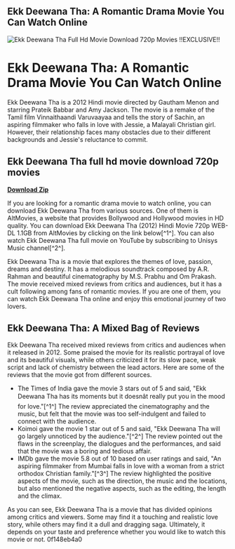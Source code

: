 ## Ekk Deewana Tha: A Romantic Drama Movie You Can Watch Online

 
![Ekk Deewana Tha Full Hd Movie Download 720p Movies !!EXCLUSIVE!!](https://encrypted-tbn0.gstatic.com/images?q=tbn:ANd9GcR7YzL7WEIz_lIuo_YF_zmhDJ1FjHvdDNZf5zF3bi_IFVJ4bafzMn7zKBA)

 
# Ekk Deewana Tha: A Romantic Drama Movie You Can Watch Online
 
Ekk Deewana Tha is a 2012 Hindi movie directed by Gautham Menon and starring Prateik Babbar and Amy Jackson. The movie is a remake of the Tamil film Vinnaithaandi Varuvaayaa and tells the story of Sachin, an aspiring filmmaker who falls in love with Jessie, a Malayali Christian girl. However, their relationship faces many obstacles due to their different backgrounds and Jessie's reluctance to commit.
 
## Ekk Deewana Tha full hd movie download 720p movies


[**Download Zip**](https://www.google.com/url?q=https%3A%2F%2Fshurll.com%2F2tKaz5&sa=D&sntz=1&usg=AOvVaw1klq-ARww1acUx-L7dpTVK)

 
If you are looking for a romantic drama movie to watch online, you can download Ekk Deewana Tha from various sources. One of them is AltMovies, a website that provides Bollywood and Hollywood movies in HD quality. You can download Ekk Deewana Tha (2012) Hindi Movie 720p WEB-DL 1.1GB from AltMovies by clicking on the link below[^1^]. You can also watch Ekk Deewana Tha full movie on YouTube by subscribing to Unisys Music channel[^2^].
 
Ekk Deewana Tha is a movie that explores the themes of love, passion, dreams and destiny. It has a melodious soundtrack composed by A.R. Rahman and beautiful cinematography by M.S. Prabhu and Om Prakash. The movie received mixed reviews from critics and audiences, but it has a cult following among fans of romantic movies. If you are one of them, you can watch Ekk Deewana Tha online and enjoy this emotional journey of two lovers.

## Ekk Deewana Tha: A Mixed Bag of Reviews
 
Ekk Deewana Tha received mixed reviews from critics and audiences when it released in 2012. Some praised the movie for its realistic portrayal of love and its beautiful visuals, while others criticized it for its slow pace, weak script and lack of chemistry between the lead actors. Here are some of the reviews that the movie got from different sources.
 
- The Times of India gave the movie 3 stars out of 5 and said, "Ekk Deewana Tha has its moments but it doesnât really put you in the mood for love."[^1^] The review appreciated the cinematography and the music, but felt that the movie was too self-indulgent and failed to connect with the audience.
- Koimoi gave the movie 1 star out of 5 and said, "Ekk Deewana Tha will go largely unnoticed by the audience."[^2^] The review pointed out the flaws in the screenplay, the dialogues and the performances, and said that the movie was a boring and tedious affair.
- IMDb gave the movie 5.8 out of 10 based on user ratings and said, "An aspiring filmmaker from Mumbai falls in love with a woman from a strict orthodox Christian family."[^3^] The review highlighted the positive aspects of the movie, such as the direction, the music and the locations, but also mentioned the negative aspects, such as the editing, the length and the climax.

As you can see, Ekk Deewana Tha is a movie that has divided opinions among critics and viewers. Some may find it a touching and realistic love story, while others may find it a dull and dragging saga. Ultimately, it depends on your taste and preference whether you would like to watch this movie or not.
 0f148eb4a0
